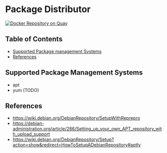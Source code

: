 # Package Distributor

[![Docker Repository on Quay](https://quay.io/repository/cofyc/pkg-distributor/status "Docker Repository on Quay")](https://quay.io/repository/cofyc/pkg-distributor)

## Table of Contents

* [Supported Package management Systems](#supported-package-management-systems)
* [References](#references)

## Supported Package Management Systems

* apt
* yum (TODO)

## References

- https://wiki.debian.org/DebianRepository/SetupWithReprepro
- https://debian-administration.org/article/286/Setting_up_your_own_APT_repository_with_upload_support
- https://wiki.debian.org/DebianRepository/Setup?action=show&redirect=HowToSetupADebianRepository#aptly
